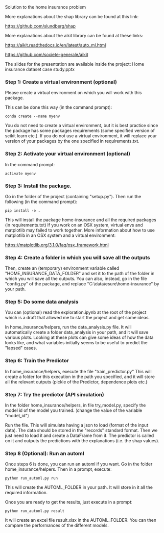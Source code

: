 Solution to the home insurance problem

More explanations about the shap library
can be found at this link: 

https://github.com/slundberg/shap

More explanations about the aikit library
can be found at these links:

https://aikit.readthedocs.io/en/latest/auto_ml.html

https://github.com/societe-generale/aikit

The slides for the presentation are available inside the project:
Home insurance dataset case study.pptx

### Step 1: Create a virtual environment (optional)
Please create a virtual environment on which you will work with
this package. 

This can be done this way (in the command prompt):

`conda create --name myenv`

You do not need to create a virtual environment, but it is best
practice since the package has some packages requirements
(some specified version of scikit learn etc.). If you
do not use a virtual environment, it will replace your version
of your packages by the one specified in requirements.txt.

### Step 2: Activate your virtual environment (optional)
In the command prompt:

`activate myenv`

### Step 3: Install the package.
Go in the folder of the project (containing "setup.py"). 
Then run the following (in the command prompt):

`pip install -e .`

This will install the package home-insurance and all
the required packages (in requirements.txt)
If you work on an OSX system, virtual envs and matplotlib
may failed to work together. More information about
how to use matplotlib in an OSX system and a virtual 
environment:

https://matplotlib.org/3.1.0/faq/osx_framework.html

### Step 4: Create a folder in which you will save all the outputs
Then, create an (temporary) environment variable called
"HOME_INSURANCE_DATA_FOLDER" and set it
to the path of the folder in which you will 
save all the outputs. You can also, instead, go in the file "config.py"
of the package, and replace
"C:\\data\\esure\\home-insurance" by your path.

### Step 5: Do some data analysis
You can (optional) read the exploration.ipynb at the root of the project
which is a draft that allowed me
to start the project and get some ideas.

In home_insurance/helpers, run the data_analysis.py file. It 
will automatically create a folder data_analysis in your path,
and it will save various plots. Looking at these plots can give some
ideas of how the data looks like, and what variables initially
seems to be useful to predict the "lapsed" cases.


### Step 6: Train the Predictor
In home_insurance/helpers, execute the file "train_predictor.py"
This will create a folder for this execution in the
path you specified, and it will store all the
relevant outputs (pickle of the Predictor, 
dependence plots etc.)

### Step 7: Try the predictor (API simulation)
In the folder home_insurance/helpers, in file
try_model.py, specify the model id of the model
you trained.
(change the value of the variable "model_id")

Run the file. This will simulate having a json 
to load (format of the input data). The data
should be stored in the "records" standard format. 
Then we just need to load it and 
create a DataFrame from it. The predictor is called
on it and outputs the predictions with
the explanations (i.e. the shap values).


### Step 8 (Optional): Run an automl
Once steps 6 is done, you can run an automl if you
want. Go in the folder home_insurance/helpers. Then 
in a prompt, execute:

`python run_automl.py run`

This will create the AUTOML_FOLDER in your path.
It will store in it all the required information.

Once you are ready to get the results, just execute
in a prompt:

`python run_automl.py result`

It will create an excel file result.xlsx
in the AUTOML_FOLDER.
You can then compare the performances of the different models.



